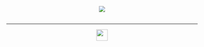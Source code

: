<p align="center">
  <img align="center" src="https://github-readme-stats.vercel.app/api?username=rpeddakama&title_color=00e5ee&text_color=0d9e6b&bg_color=23262f&show_icons=true&icon_color=00e5ee" />
  <br>
  <br>
  <hr>
</p>
<p align="center">
  <a href="https://www.linkedin.com/in/rishi-peddakama-07744a1a5/">
    <img width="30px" src="https://cdn.jsdelivr.net/npm/simple-icons@v3/icons/linkedin.svg" />
  </a>
</p>
